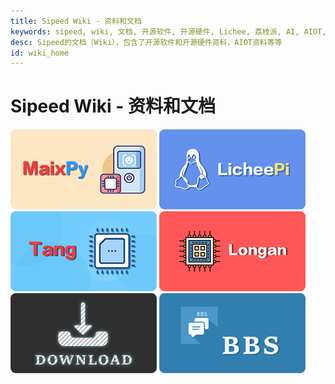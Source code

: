 ```yaml
---
title: Sipeed Wiki - 资料和文档
keywords: sipeed, wiki, 文档, 开源软件, 开源硬件, Lichee, 荔枝派, AI, AIOT, 边缘计算, 人脸识别, 嵌入式AI, maixpy, maixpy3
desc: Sipeed的文档（Wiki），包含了开源软件和开源硬件资料，AIOT资料等等
id: wiki_home
---
```



# Sipeed Wiki - 资料和文档

[![](/static/image/MaixPy.png)](./soft/maixpy/zh/readme.md) [![](/static/image/licheepi.png)](./hardware/lichee/zh/)[![](/static/image/tang.png)](https://tang.sipeed.com/)
[![](/static/image/longan.png)](http://longan.sipeed.com/) [![](/static/image/DOWNLOAD.png)](https://dl.sipeed.com/) [![](/static/image/BBS.png)](https://bbs.sipeed.com/)


